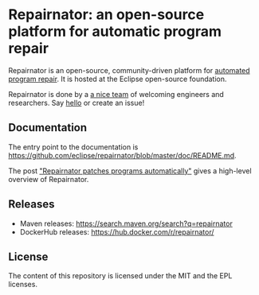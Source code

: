 
# Repairnator: an open-source platform for automatic program repair

Repairnator is an open-source, community-driven platform for [automated program repair](https://en.wikipedia.org/wiki/Automatic_bug_fixing). It is hosted at the Eclipse open-source foundation.

Repairnator is done by a [a nice team](https://github.com/eclipse/repairnator/issues/760) of welcoming engineers and researchers. Say [hello](https://github.com/eclipse/repairnator/issues/798) or create an issue!

## Documentation

The entry point to the documentation is <https://github.com/eclipse/repairnator/blob/master/doc/README.md>.

The post ["Repairnator patches programs automatically"](https://ubiquity.acm.org/article.cfm?id=3349589) gives a high-level overview of Repairnator.

## Releases

* Maven releases: https://search.maven.org/search?q=repairnator
* DockerHub releases: https://hub.docker.com/r/repairnator/

## License

The content of this repository is licensed under the MIT and the EPL licenses.

